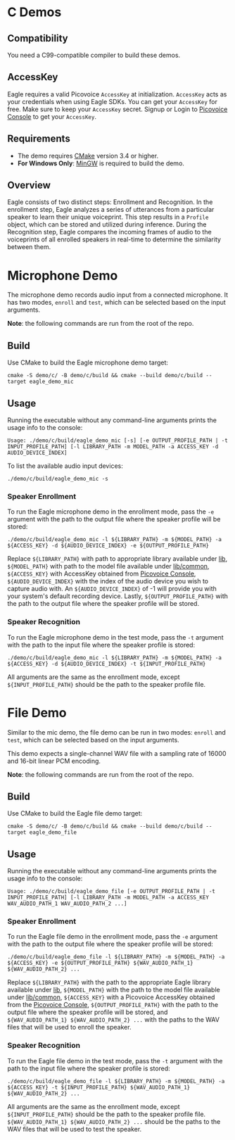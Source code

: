 # C Demos

## Compatibility

You need a C99-compatible compiler to build these demos.

## AccessKey

Eagle requires a valid Picovoice `AccessKey` at initialization. `AccessKey` acts as your credentials when using Eagle 
SDKs. You can get your `AccessKey` for free. Make sure to keep your `AccessKey` secret.
Signup or Login to [Picovoice Console](https://console.picovoice.ai/) to get your `AccessKey`.


## Requirements

- The demo requires [CMake](https://cmake.org/) version 3.4 or higher.
- **For Windows Only**: [MinGW](https://www.mingw-w64.org/) is required to build the demo.

## Overview

Eagle consists of two distinct steps: Enrollment and Recognition. In the enrollment step, Eagle analyzes a series of
utterances from a particular speaker to learn their unique voiceprint. This step results in a `Profile` object,
which can be stored and utilized during inference. During the Recognition step, Eagle compares the incoming frames of
audio to the voiceprints of all enrolled speakers in real-time to determine the similarity between them.

# Microphone Demo

The microphone demo records audio input from a connected microphone. It has two modes, `enroll` and `test`,
which can be selected based on the input arguments.

**Note**: the following commands are run from the root of the repo.

## Build

Use CMake to build the Eagle microphone demo target:

```console
cmake -S demo/c/ -B demo/c/build && cmake --build demo/c/build --target eagle_demo_mic
```

## Usage

Running the executable without any command-line arguments prints the usage info to the console:

```console
Usage: ./demo/c/build/eagle_demo_mic [-s] [-e OUTPUT_PROFILE_PATH | -t INPUT_PROFILE_PATH] [-l LIBRARY_PATH -m MODEL_PATH -a ACCESS_KEY -d AUDIO_DEVICE_INDEX]
```

To list the available audio input devices:

```console
./demo/c/build/eagle_demo_mic -s
```

### Speaker Enrollment

To run the Eagle microphone demo in the enrollment mode, pass the `-e` argument with the path to the output file
where the speaker profile will be stored:

```console
./demo/c/build/eagle_demo_mic -l ${LIBRARY_PATH} -m ${MODEL_PATH} -a ${ACCESS_KEY} -d ${AUDIO_DEVICE_INDEX} -e ${OUTPUT_PROFILE_PATH}
```

Replace `${LIBRARY_PATH}` with path to appropriate library available under [lib](../../lib), `${MODEL_PATH}` with path
to the model file available under [lib/common](../../lib/common), `${ACCESS_KEY}` with AccessKey
obtained from [Picovoice Console](https://console.picovoice.ai/), `${AUDIO_DEVICE_INDEX}` with the index of the
audio device you wish to capture audio with. An `${AUDIO_DEVICE_INDEX}` of -1 will provide you with your system's
default recording device. Lastly, `${OUTPUT_PROFILE_PATH}` with the path to the output file where the speaker profile
will be stored.

### Speaker Recognition

To run the Eagle microphone demo in the test mode, pass the `-t` argument with the path to the input file
where the speaker profile is stored:

```console
./demo/c/build/eagle_demo_mic -l ${LIBRARY_PATH} -m ${MODEL_PATH} -a ${ACCESS_KEY} -d ${AUDIO_DEVICE_INDEX} -t ${INPUT_PROFILE_PATH}
```

All arguments are the same as the enrollment mode, except `${INPUT_PROFILE_PATH}` should be the path to the speaker
profile file.

# File Demo

Similar to the mic demo, the file demo can be run in two modes: `enroll` and `test`, which can be selected based on the
input arguments.

This demo expects a single-channel WAV file with a sampling rate of 16000 and 16-bit linear PCM encoding.

**Note**: the following commands are run from the root of the repo.

## Build

Use CMake to build the Eagle file demo target:

```console
cmake -S demo/c/ -B demo/c/build && cmake --build demo/c/build --target eagle_demo_file
```

## Usage

Running the executable without any command-line arguments prints the usage info to the console:

```console
Usage: ./demo/c/build/eagle_demo_file [-e OUTPUT_PROFILE_PATH | -t INPUT_PROFILE_PATH] [-l LIBRARY_PATH -m MODEL_PATH -a ACCESS_KEY WAV_AUDIO_PATH_1 WAV_AUDIO_PATH_2 ...]
```

### Speaker Enrollment

To run the Eagle file demo in the enrollment mode, pass the `-e` argument with the path to the output file
where the speaker profile will be stored:

```console
./demo/c/build/eagle_demo_file -l ${LIBRARY_PATH} -m ${MODEL_PATH} -a ${ACCESS_KEY} -e ${OUTPUT_PROFILE_PATH} ${WAV_AUDIO_PATH_1} ${WAV_AUDIO_PATH_2} ...
```

Replace `${LIBRARY_PATH}` with the path to the appropriate Eagle library available under [lib](../../lib), 
`${MODEL_PATH}` with the path to the model file available under [lib/common](../../lib/common), `${ACCESS_KEY}` with a
Picovoice AccessKey obtained from the [Picovoice Console](https://console.picovoice.ai/), `${OUTPUT_PROFILE_PATH}` with the
path to the output file where the speaker profile will be stored, and `${WAV_AUDIO_PATH_1} ${WAV_AUDIO_PATH_2} ...` with
the paths to the WAV files that will be used to enroll the speaker.

### Speaker Recognition

To run the Eagle file demo in the test mode, pass the `-t` argument with the path to the input file
where the speaker profile is stored:

```console
./demo/c/build/eagle_demo_file -l ${LIBRARY_PATH} -m ${MODEL_PATH} -a ${ACCESS_KEY} -t ${INPUT_PROFILE_PATH} ${WAV_AUDIO_PATH_1} ${WAV_AUDIO_PATH_2} ...
```

All arguments are the same as the enrollment mode, except `${INPUT_PROFILE_PATH}` should be the path to the speaker
profile file. `${WAV_AUDIO_PATH_1} ${WAV_AUDIO_PATH_2} ...` should be the paths to the WAV files that will be used to
test the speaker.